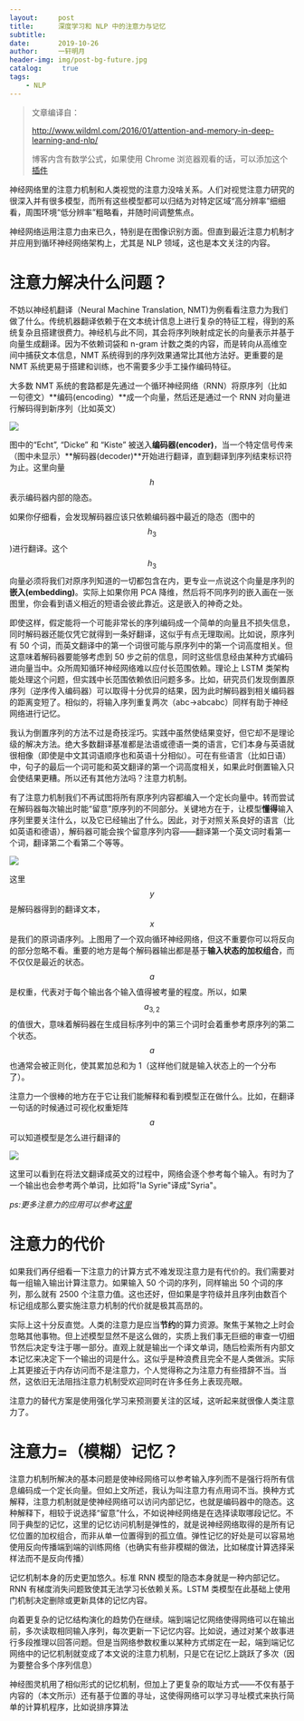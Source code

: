 ```yaml
---
layout:		post
title:  	深度学习和 NLP 中的注意力与记忆
subtitle:   
date:       2019-10-26
author:     一轩明月
header-img: img/post-bg-future.jpg
catalog: 	 true
tags:
    - NLP
---
```


> 文章编译自：
>
> http://www.wildml.com/2016/01/attention-and-memory-in-deep-learning-and-nlp/ 
>
> 博客内含有数学公式，如果使用 Chrome 浏览器观看的话，可以添加这个[插件](https://chrome.google.com/webstore/detail/mathjax-plugin-for-github/ioemnmodlmafdkllaclgeombjnmnbima)

神经网络里的注意力机制和人类视觉的注意力没啥关系。人们对视觉注意力研究的很深入并有很多模型，而所有这些模型都可以归结为对特定区域“高分辨率”细细看，周围环境“低分辨率”粗略看，并随时间调整焦点。

神经网络运用注意力由来已久，特别是在图像识别方面。但直到最近注意力机制才并应用到循环神经网络架构上，尤其是 NLP 领域，这也是本文关注的内容。

# 注意力解决什么问题？

不妨以神经机翻译（Neural Machine Translation, NMT)为例看看注意力为我们做了什么。传统机器翻译依赖于在文本统计信息上进行复杂的特征工程，得到的系统复杂且搭建很费力。神经机与此不同，其会将序列映射成定长的向量表示并基于向量生成翻译。因为不依赖词袋和 n-gram 计数之类的内容，而是转向从高维空间中捕获文本信息，NMT 系统得到的序列效果通常比其他方法好。更重要的是 NMT 系统更易于搭建和训练，也不需要多少手工操作编码特征。

大多数 NMT 系统的套路都是先通过一个循环神经网络（RNN）将原序列（比如一句德文）**编码(encoding）**成一个向量，然后还是通过一个 RNN 对向量进行解码得到新序列（比如英文）

![](https://raw.githubusercontent.com/LibertyDream/diy_img_host/master/img/2019-10-26_nmt_eg.png)

  图中的“Echt”, “Dicke” 和 “Kiste”  被送入**编码器(encoder)**，当一个特定信号传来（图中未显示）**解码器(decoder)**开始进行翻译，直到翻译到序列结束标识符为止。这里向量 $$h$$ 表示编码器内部的隐态。

如果你仔细看，会发现解码器应该只依赖编码器中最近的隐态（图中的$$h_3$$)进行翻译。这个 $$h_3$$ 向量必须将我们对原序列知道的一切都包含在内，更专业一点说这个向量是序列的**嵌入(embedding)**。实际上如果你用 PCA 降维，然后将不同序列的嵌入画在一张图里，你会看到语义相近的短语会彼此靠近。这是嵌入的神奇之处。

即使这样，假定能将一个可能非常长的序列编码成一个简单的向量且不损失信息，同时解码器还能仅凭它就得到一条好翻译，这似乎有点无理取闹。比如说，原序列有 50 个词，而英文翻译中的第一个词很可能与原序列中的第一个词高度相关。但这意味着解码器要能够考虑到 50 步之前的信息，同时这些信息经由某种方式编码进向量当中。众所周知循环神经网络难以应付长范围依赖。理论上 LSTM 类架构能处理这个问题，但实践中长范围依赖依旧问题多多。比如，研究员们发现倒置原序列（逆序传入编码器）可以取得十分优异的结果，因为此时解码器到相关编码器的距离变短了。相似的，将输入序列重复两次（abc->abcabc）同样有助于神经网络进行记忆。

我认为倒置序列的方法不过是奇技淫巧。实践中虽然使结果变好，但它却不是理论级的解决方法。绝大多数翻译基准都是法语或德语一类的语言，它们本身与英语就很相像（即使是中文其词语顺序也和英语十分相似）。可在有些语言（比如日语）中，句子的最后一个词可能和英文翻译的第一个词高度相关，如果此时倒置输入只会使结果更糟。所以还有其他方法吗？注意力机制。

有了注意力机制我们不再试图将所有原序列内容都编入一个定长向量中。转而尝试在解码器每次输出时能“留意”原序列的不同部分。关键地方在于，让模型**懂得**输入序列里要关注什么，以及它已经输出了什么。因此，对于对照关系良好的语言（比如英语和德语），解码器可能会挨个留意序列内容——翻译第一个英文词时看第一个词，翻译第二个看第二个等等。

![](https://raw.githubusercontent.com/LibertyDream/diy_img_host/master/img/2019-10-26_attention_xy.png)

这里 $$y$$ 是解码器得到的翻译文本， $$x$$ 是我们的原词语序列。上图用了一个双向循环神经网络，但这不重要你可以将反向的部分忽略不看。重要的地方是每个解码器输出都是基于**输入状态的加权组合**，而不仅仅是最近的状态。$$a$$ 是权重，代表对于每个输出各个输入值得被考量的程度。所以，如果 $$a_{3,2}$$ 的值很大，意味着解码器在生成目标序列中的第三个词时会着重参考原序列的第二个状态。$$a$$ 也通常会被正则化，使其累加总和为 1（这样他们就是输入状态上的一个分布了）。

注意力一个很棒的地方在于它让我们能解释和看到模型正在做什么。比如，在翻译一句话的时候通过可视化权重矩阵 $$a$$ 可以知道模型是怎么进行翻译的

![](https://raw.githubusercontent.com/LibertyDream/diy_img_host/master/img/2019-10-26_visual_translation.png)

这里可以看到在将法文翻译成英文的过程中，网络会逐个参考每个输入。有时为了一个输出也会参考两个单词，比如将"la Syrie"译成"Syria"。

*ps:更多注意力的应用可以参考[这里](https://libertydream.github.io/2019/10/05/注意力和增强循环神经网络/)* 

# 注意力的代价

如果我们再仔细看一下注意力的计算方式不难发现注意力是有代价的。我们需要对每一组输入输出计算注意力。如果输入 50 个词的序列，同样输出 50 个词的序列，那么就有 2500 个注意力值。这也还好，但如果是字符级并且序列由数百个标记组成那么要实施注意力机制的代价就是极其高昂的。

实际上这十分反直觉。人类的注意力是应当**节约**的算力资源。聚焦于某物之上时会忽略其他事物。但上述模型显然不是这么做的，实质上我们事无巨细的审查一切细节然后决定专注于哪一部分。直观上就是输出一个译文单词，随后检索所有内部文本记忆来决定下一个输出的词是什么。这似乎是种浪费且完全不是人类做派。实际上其更接近于内存访问而不是注意力，个人觉得称之为注意力有些措辞不当。当然，这依旧无法阻挡注意力机制受欢迎同时在许多任务上表现亮眼。

注意力的替代方案是使用强化学习来预测要关注的区域，这听起来就很像人类注意力了。

# 注意力=（模糊）记忆？

注意力机制所解决的基本问题是使神经网络可以参考输入序列而不是强行将所有信息编码成一个定长向量。但如上文所述，我认为叫注意力有点用词不当。换种方式解释，注意力机制就是使神经网络可以访问内部记忆，也就是编码器中的隐态。这种解释下，相较于说选择“留意”什么，不如说神经网络是在选择读取哪段记忆。不同于典型的记忆，这里的记忆访问机制是弹性的，就是说神经网络取得的是所有记忆位置的加权组合，而非从单一位置得到的孤立值。弹性记忆的好处是可以容易地使用反向传播端到端的训练网络（也确实有些非模糊的做法，比如梯度计算选择采样法而不是反向传播）

记忆机制本身的历史更加悠久。标准 RNN 模型的隐态本身就是一种内部记忆。RNN 有梯度消失问题致使其无法学习长依赖关系。LSTM 类模型在此基础上使用门机制决定删除或更新具体的记忆内容。

向着更复杂的记忆结构演化的趋势仍在继续。端到端记忆网络使得网络可以在输出前，多次读取相同输入序列，每次更新一下记忆内容。比如说，通过对某个故事进行多段推理以回答问题。但是当网络参数权重以某种方式绑定在一起，端到端记忆网络中的记忆机制就变成了本文说的注意力机制，只是它在记忆上跳跃了多次（因为要整合多个序列信息）

神经图灵机用了相似形式的记忆机制，但加上了更复杂的取址方式——不仅有基于内容的（本文所示）还有基于位置的寻址，这使得网络可以学习寻址模式来执行简单的计算机程序，比如说排序算法

